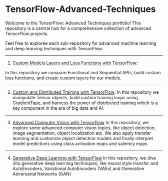 # TensorFlow-Advanced-Techniques

Welcome to the TensorFlow: Advanced Techniques portfolio! This repository is a central hub for a comprehensive collection of advanced TensorFlow projects.

Feel free to exploree each sub-repository for advanced machine learning and deep learning techniques with TensorFlow:

-----------------------------------------------------------------------------------------------------------------------------
1. [Custom Models Layers and Loss Functions with TensorFlow](https://github.com/SkanderGasmi/Custom-Models-Layers-and-Loss-Functions-with-TensorFlow):

In this repository we compare Functional and Sequential APIs, build custom loss functions, and create custom layers for our models.

-----------------------------------------------------------------------------------------------------------------------------
2. [Custom and Distributed Training with TensorFlow](https://github.com/SkanderGasmi/Custom-and-Distributed-Training-with-TensorFlow):
In this repository we manipulate Tensor objects, build custom training loops using GradientTape, and harness the power of distributed training which is a key component in the era of big data and AI.

-----------------------------------------------------------------------------------------------------------------------------
3. [Advanced Computer Vision with TensorFlow](https://github.com/SkanderGasmi/Advanced-Computer-Vision-with-TensorFlow)
In this repository, we explore some advanced computer vision topics, like object detection, image segmentation, object localization etc. We also apply transfer learning and customize object detection models and finally interpret model predictions using class activation maps and saliency maps

-----------------------------------------------------------------------------------------------------------------------------
4. [Generative Deep Learning with TensorFlow](https://github.com/SkanderGasmi/Generative-Deep-Learning-with-TensorFlow)
In this repository, we dive into generative deep learning techniques, like neural style transfer and AutoEncoders, Variational AutoEncoders (VAEs) and Generative Adversarial Networks (GAN)
